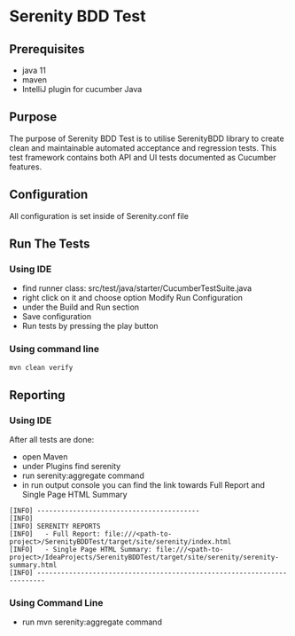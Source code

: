 # Serenity BDD Test

## Prerequisites

- java 11
- maven
- IntelliJ plugin for cucumber Java

## Purpose

The purpose of Serenity BDD Test is to utilise SerenityBDD library to create clean and maintainable automated acceptance and regression tests. This test framework contains both API and UI tests documented as Cucumber features.

## Configuration

All configuration is set inside of Serenity.conf file

## Run The Tests

### Using IDE

- find runner class: src/test/java/starter/CucumberTestSuite.java
- right click on it and choose option Modify Run Configuration
- under the Build and Run section
- Save configuration
- Run tests by pressing the play button

### Using command line

```bash
mvn clean verify
```

## Reporting

### Using IDE
After all tests are done:
- open Maven
- under Plugins find serenity
- run serenity:aggregate command
- in run output console you can find the link towards Full Report and Single Page HTML Summary
```
[INFO] -----------------------------------------
[INFO] 
[INFO] SERENITY REPORTS
[INFO]   - Full Report: file:///<path-to-project>/SerenityBDDTest/target/site/serenity/index.html
[INFO]   - Single Page HTML Summary: file:///<path-to-project>/IdeaProjects/SerenityBDDTest/target/site/serenity/serenity-summary.html
[INFO] ------------------------------------------------------------------------

```

### Using Command Line
- run mvn serenity:aggregate command
